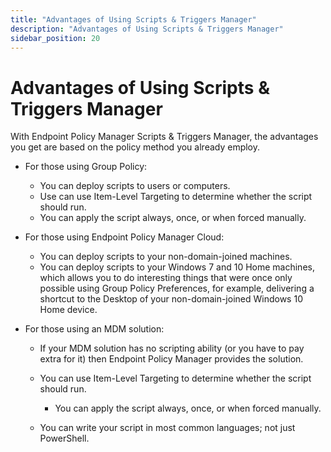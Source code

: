 ```yaml
---
title: "Advantages of Using Scripts & Triggers Manager"
description: "Advantages of Using Scripts & Triggers Manager"
sidebar_position: 20
---
```


# Advantages of Using Scripts & Triggers Manager

With Endpoint Policy Manager Scripts & Triggers Manager, the advantages you get are based on the
policy method you already employ.

- For those using Group Policy:

  - You can deploy scripts to users or computers.
  - Use can use Item-Level Targeting to determine whether the script should run.
  - You can apply the script always, once, or when forced manually.

- For those using Endpoint Policy Manager Cloud:

  - You can deploy scripts to your non-domain-joined machines.
  - You can deploy scripts to your Windows 7 and 10 Home machines, which allows you to do
    interesting things that were once only possible using Group Policy Preferences, for example,
    delivering a shortcut to the Desktop of your non-domain-joined Windows 10 Home device.

- For those using an MDM solution:

  - If your MDM solution has no scripting ability (or you have to pay extra for it) then Endpoint
    Policy Manager provides the solution.
  - You can use Item-Level Targeting to determine whether the script should run.

    - You can apply the script always, once, or when forced manually.

  - You can write your script in most common languages; not just PowerShell.

